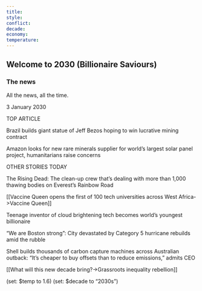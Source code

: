 ```yaml
---
title: 
style: 
conflict: 
decade: 
economy: 
temperature: 
---
```


## Welcome to 2030 (Billionaire Saviours)

### The news

All the news, all the time.

3 January 2030

TOP ARTICLE

Brazil builds giant statue of Jeff Bezos hoping to win lucrative mining contract

Amazon looks for new rare minerals supplier for world’s largest solar panel project, humanitarians raise concerns

OTHER STORIES TODAY

The Rising Dead: The clean-up crew that’s dealing with more than 1,000 thawing bodies on Everest’s Rainbow Road

[[Vaccine Queen opens the first of 100 tech universities across West Africa->Vaccine Queen]]

Teenage inventor of cloud brightening tech becomes world’s youngest billionaire

“We are Boston strong”: City devastated by Category 5 hurricane rebuilds amid the rubble

Shell builds thousands of carbon capture machines across Australian outback: “It’s cheaper to buy offsets than to reduce emissions,” admits CEO

[[What will this new decade bring?->Grassroots inequality rebellion]]

(set: $temp to 1.6) (set: $decade to “2030s”)
